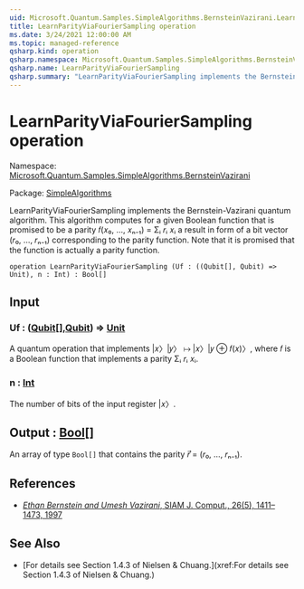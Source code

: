 ```yaml
---
uid: Microsoft.Quantum.Samples.SimpleAlgorithms.BernsteinVazirani.LearnParityViaFourierSampling
title: LearnParityViaFourierSampling operation
ms.date: 3/24/2021 12:00:00 AM
ms.topic: managed-reference
qsharp.kind: operation
qsharp.namespace: Microsoft.Quantum.Samples.SimpleAlgorithms.BernsteinVazirani
qsharp.name: LearnParityViaFourierSampling
qsharp.summary: "LearnParityViaFourierSampling implements the Bernstein-Vazirani quantum algorithm.\rThis algorithm computes for a given Boolean function that is promised to be\ra parity \U0001D453(\U0001D465₀, …, \U0001D465ₙ₋₁) = Σᵢ \U0001D45Fᵢ \U0001D465ᵢ a result in form of\ra bit vector (\U0001D45F₀, …, \U0001D45Fₙ₋₁) corresponding to the parity function.\rNote that it is promised that the function is actually a parity function."
---
```


# LearnParityViaFourierSampling operation

Namespace: [Microsoft.Quantum.Samples.SimpleAlgorithms.BernsteinVazirani](xref:Microsoft.Quantum.Samples.SimpleAlgorithms.BernsteinVazirani)

Package: [SimpleAlgorithms](https://nuget.org/packages/SimpleAlgorithms)


LearnParityViaFourierSampling implements the Bernstein-Vazirani quantum algorithm.This algorithm computes for a given Boolean function that is promised to bea parity 𝑓(𝑥₀, …, 𝑥ₙ₋₁) = Σᵢ 𝑟ᵢ 𝑥ᵢ a result in form ofa bit vector (𝑟₀, …, 𝑟ₙ₋₁) corresponding to the parity function.Note that it is promised that the function is actually a parity function.

```qsharp
operation LearnParityViaFourierSampling (Uf : ((Qubit[], Qubit) => Unit), n : Int) : Bool[]
```


## Input

### Uf : ([Qubit](xref:microsoft.quantum.lang-ref.qubit)[],[Qubit](xref:microsoft.quantum.lang-ref.qubit)) => [Unit](xref:microsoft.quantum.lang-ref.unit) 

A quantum operation that implements |𝑥〉|𝑦〉 ↦ |𝑥〉|𝑦 ⊕ 𝑓(𝑥)〉,where 𝑓 is a Boolean function that implements a parity Σᵢ 𝑟ᵢ 𝑥ᵢ.


### n : [Int](xref:microsoft.quantum.lang-ref.int)

The number of bits of the input register |𝑥〉.



## Output : [Bool](xref:microsoft.quantum.lang-ref.bool)[]

An array of type `Bool[]` that contains the parity 𝑟⃗ = (𝑟₀, …, 𝑟ₙ₋₁).

## References

- [ *Ethan Bernstein and Umesh Vazirani*,  SIAM J. Comput., 26(5), 1411–1473, 1997 ](https://doi.org/10.1137/S0097539796300921)

## See Also

- [For details see Section 1.4.3 of Nielsen & Chuang.](xref:For details see Section 1.4.3 of Nielsen & Chuang.)